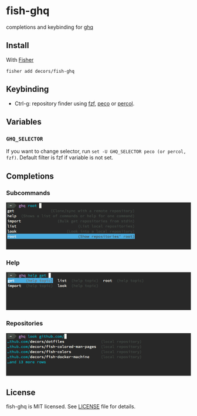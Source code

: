 # fish-ghq

completions and keybinding for [ghq](https://github.com/motemen/ghq)

## Install

With [Fisher](https://github.com/jorgebucaran/fisher)

```fish
fisher add decors/fish-ghq
```

## Keybinding

- Ctrl-g: repository finder using [fzf], [peco] or [percol].

## Variables

### `GHQ_SELECTOR`

If you want to change selector, run `set -U GHQ_SELECTOR peco (or percol, fzf)`.
Default filter is fzf if variable is not set.

## Completions

### Subcommands
![補完1](https://raw.githubusercontent.com/decors/various/master/images/ghq-screenshot1.png)

### Help
![補完2](https://raw.githubusercontent.com/decors/various/master/images/ghq-screenshot2.png)

### Repositories
![補完3](https://raw.githubusercontent.com/decors/various/master/images/ghq-screenshot3.png)

[peco]:https://github.com/peco/peco
[fzf]:https://github.com/junegunn/fzf
[percol]:https://github.com/mooz/percol

## License

fish-ghq is MIT licensed. See [LICENSE](LICENSE) file for details.
